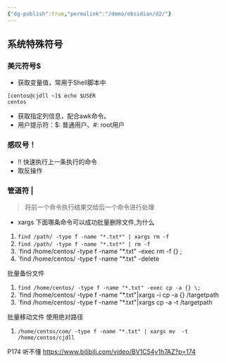 ```yaml
---
{"dg-publish":true,"permalink":"/demo/obsidian/d2/"}
---
```



## 系统特殊符号
### 美元符号$
- 获取变量值，常用于Shell脚本中
```
[centos@cjdll ~]$ echo $USER
centos
```
- 获取指定列信息，配合awk命令。
- 用户提示符：$: 普通用户、#: root用户
### 感叹号！
- !! 快速执行上一条执行的命令
- 取反操作
### 管道符 |
>将前一个命令执行结果交给后一个命令进行处理
- xargs 
下面哪条命令可以成功批量删除文件,为什么
1. `find /path/ -type f -name "*.txt*" | xargs rm -f`
2. `find /path/ -type f -name "*.txt*" | rm -f `
3. `find /home/centos/ -type f -name "*.txt" -exec rm -f {} \;
4. `find /home/centos/ -type f -name "*.txt" -delete

批量备份文件
1. `find /home/centos/ -type f -name "*.txt" -exec cp -a {} \;`
2. `find /home/centos/ -type f -name "*.txt"|xargs -i cp -a {} /targetpath
3. `find /home/centos/ -type f -name "*.txt"|xargs cp -a -t /targetpath

批量移动文件 使用绝对路径
1. `/home/centos/com/ -type f -name "*.txt" | xargs mv  -t /home/centos/cjdll`

P174 听不懂 https://www.bilibili.com/video/BV1C54y1h7AZ?p=174



